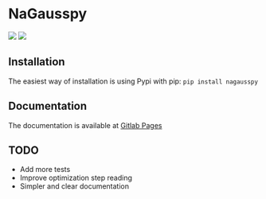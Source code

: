 # NaGausspy
![](https://gitlab.com/nafomat/nagausspy/badges/master/coverage.svg) ![](https://gitlab.com/nafomat/nagausspy/badges/master/pipeline.svg)

## Installation
The easiest way of installation is using Pypi with pip:
`pip install nagausspy`

## Documentation
The documentation is available at [Gitlab Pages](https://nafomat.gitlab.io/nagausspy/)

## TODO

- Add more tests
- Improve optimization step reading
- Simpler and clear documentation
